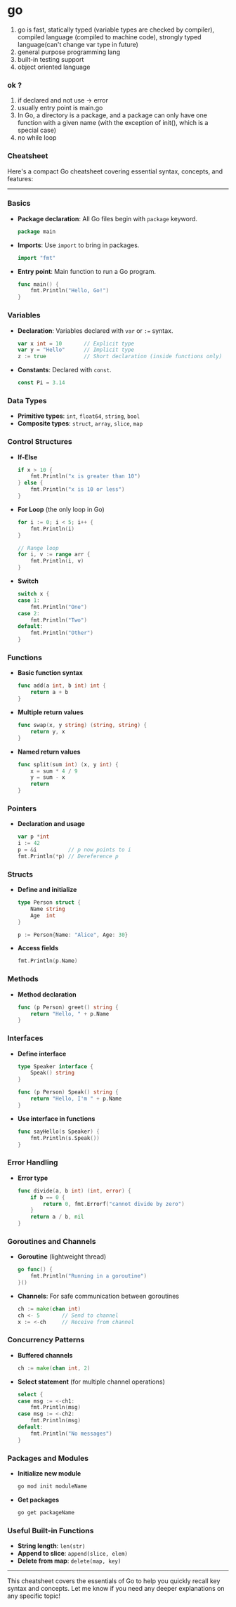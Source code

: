# go

1. go is fast, statically typed (variable types are checked by compiler), compiled language (compiled to machine code), strongly typed language(can't change var type in future)
2. general purpose programming lang
3. built-in testing support
4. object oriented language

### ok ? 

1. if declared and not use -> error 
2. usually entry point is main.go
3. In Go, a directory is a package, and a package can only have one function with a given name (with the exception of init(), which is a special case)
4. no while loop


### Cheatsheet


Here's a compact Go cheatsheet covering essential syntax, concepts, and features:

---

### Basics
- **Package declaration**: All Go files begin with `package` keyword.
  ```go
  package main
  ```
- **Imports**: Use `import` to bring in packages.
  ```go
  import "fmt"
  ```

- **Entry point**: Main function to run a Go program.
  ```go
  func main() {
      fmt.Println("Hello, Go!")
  }
  ```

### Variables
- **Declaration**: Variables declared with `var` or `:=` syntax.
  ```go
  var x int = 10       // Explicit type
  var y = "Hello"      // Implicit type
  z := true            // Short declaration (inside functions only)
  ```

- **Constants**: Declared with `const`.
  ```go
  const Pi = 3.14
  ```

### Data Types
- **Primitive types**: `int`, `float64`, `string`, `bool`
- **Composite types**: `struct`, `array`, `slice`, `map`

### Control Structures
- **If-Else**
  ```go
  if x > 10 {
      fmt.Println("x is greater than 10")
  } else {
      fmt.Println("x is 10 or less")
  }
  ```

- **For Loop** (the only loop in Go)
  ```go
  for i := 0; i < 5; i++ {
      fmt.Println(i)
  }

  // Range loop
  for i, v := range arr {
      fmt.Println(i, v)
  }
  ```

- **Switch**
  ```go
  switch x {
  case 1:
      fmt.Println("One")
  case 2:
      fmt.Println("Two")
  default:
      fmt.Println("Other")
  }
  ```

### Functions
- **Basic function syntax**
  ```go
  func add(a int, b int) int {
      return a + b
  }
  ```

- **Multiple return values**
  ```go
  func swap(x, y string) (string, string) {
      return y, x
  }
  ```

- **Named return values**
  ```go
  func split(sum int) (x, y int) {
      x = sum * 4 / 9
      y = sum - x
      return
  }
  ```

### Pointers
- **Declaration and usage**
  ```go
  var p *int
  i := 42
  p = &i          // p now points to i
  fmt.Println(*p) // Dereference p
  ```

### Structs
- **Define and initialize**
  ```go
  type Person struct {
      Name string
      Age  int
  }

  p := Person{Name: "Alice", Age: 30}
  ```

- **Access fields**
  ```go
  fmt.Println(p.Name)
  ```

### Methods
- **Method declaration**
  ```go
  func (p Person) greet() string {
      return "Hello, " + p.Name
  }
  ```

### Interfaces
- **Define interface**
  ```go
  type Speaker interface {
      Speak() string
  }

  func (p Person) Speak() string {
      return "Hello, I'm " + p.Name
  }
  ```

- **Use interface in functions**
  ```go
  func sayHello(s Speaker) {
      fmt.Println(s.Speak())
  }
  ```

### Error Handling
- **Error type**
  ```go
  func divide(a, b int) (int, error) {
      if b == 0 {
          return 0, fmt.Errorf("cannot divide by zero")
      }
      return a / b, nil
  }
  ```

### Goroutines and Channels
- **Goroutine** (lightweight thread)
  ```go
  go func() {
      fmt.Println("Running in a goroutine")
  }()
  ```

- **Channels**: For safe communication between goroutines
  ```go
  ch := make(chan int)
  ch <- 5       // Send to channel
  x := <-ch     // Receive from channel
  ```

### Concurrency Patterns
- **Buffered channels**
  ```go
  ch := make(chan int, 2)
  ```

- **Select statement** (for multiple channel operations)
  ```go
  select {
  case msg := <-ch1:
      fmt.Println(msg)
  case msg := <-ch2:
      fmt.Println(msg)
  default:
      fmt.Println("No messages")
  }
  ```

### Packages and Modules
- **Initialize new module**
  ```bash
  go mod init moduleName
  ```

- **Get packages**
  ```bash
  go get packageName
  ```

### Useful Built-in Functions
- **String length**: `len(str)`
- **Append to slice**: `append(slice, elem)`
- **Delete from map**: `delete(map, key)`

---

This cheatsheet covers the essentials of Go to help you quickly recall key syntax and concepts. Let me know if you need any deeper explanations on any specific topic!
